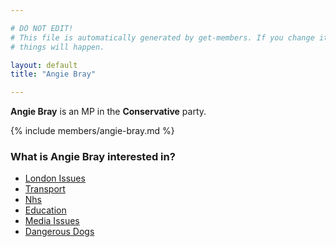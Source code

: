 ```yaml
---

# DO NOT EDIT!
# This file is automatically generated by get-members. If you change it, bad
# things will happen.

layout: default
title: "Angie Bray"

---
```


**Angie Bray** is an MP in the **Conservative** party.

{% include members/angie-bray.md %}

### What is Angie Bray interested in?


* [London Issues](/interests/london-issues.html)
* [Transport](/interests/transport.html)
* [Nhs](/interests/nhs.html)
* [Education](/interests/education.html)
* [Media Issues](/interests/media-issues.html)
* [Dangerous Dogs](/interests/dangerous-dogs.html)
